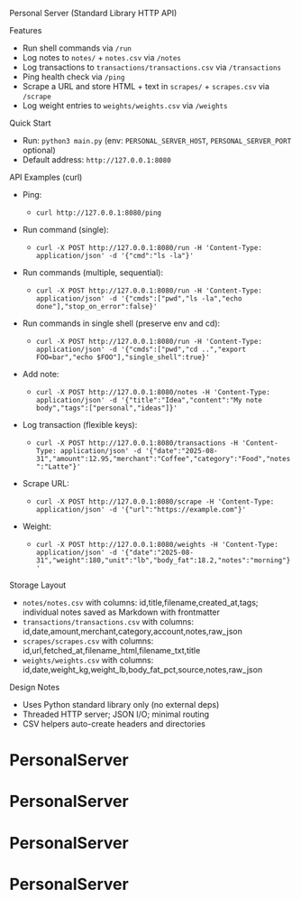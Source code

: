 Personal Server (Standard Library HTTP API)

Features
- Run shell commands via `/run`
- Log notes to `notes/` + `notes.csv` via `/notes`
- Log transactions to `transactions/transactions.csv` via `/transactions`
- Ping health check via `/ping`
- Scrape a URL and store HTML + text in `scrapes/` + `scrapes.csv` via `/scrape`
- Log weight entries to `weights/weights.csv` via `/weights`

Quick Start
- Run: `python3 main.py` (env: `PERSONAL_SERVER_HOST`, `PERSONAL_SERVER_PORT` optional)
- Default address: `http://127.0.0.1:8080`

API Examples (curl)
- Ping:
  - `curl http://127.0.0.1:8080/ping`

- Run command (single):
  - `curl -X POST http://127.0.0.1:8080/run -H 'Content-Type: application/json' -d '{"cmd":"ls -la"}'`

- Run commands (multiple, sequential):
  - `curl -X POST http://127.0.0.1:8080/run -H 'Content-Type: application/json' -d '{"cmds":["pwd","ls -la","echo done"],"stop_on_error":false}'`

- Run commands in single shell (preserve env and cd):
  - `curl -X POST http://127.0.0.1:8080/run -H 'Content-Type: application/json' -d '{"cmds":["pwd","cd ..","export FOO=bar","echo $FOO"],"single_shell":true}'`

- Add note:
  - `curl -X POST http://127.0.0.1:8080/notes -H 'Content-Type: application/json' -d '{"title":"Idea","content":"My note body","tags":["personal","ideas"]}'`

- Log transaction (flexible keys):
  - `curl -X POST http://127.0.0.1:8080/transactions -H 'Content-Type: application/json' -d '{"date":"2025-08-31","amount":12.95,"merchant":"Coffee","category":"Food","notes":"Latte"}'`

- Scrape URL:
  - `curl -X POST http://127.0.0.1:8080/scrape -H 'Content-Type: application/json' -d '{"url":"https://example.com"}'`

- Weight:
  - `curl -X POST http://127.0.0.1:8080/weights -H 'Content-Type: application/json' -d '{"date":"2025-08-31","weight":180,"unit":"lb","body_fat":18.2,"notes":"morning"}'`

Storage Layout
- `notes/notes.csv` with columns: id,title,filename,created_at,tags; individual notes saved as Markdown with frontmatter
- `transactions/transactions.csv` with columns: id,date,amount,merchant,category,account,notes,raw_json
- `scrapes/scrapes.csv` with columns: id,url,fetched_at,filename_html,filename_txt,title
- `weights/weights.csv` with columns: id,date,weight_kg,weight_lb,body_fat_pct,source,notes,raw_json

Design Notes
- Uses Python standard library only (no external deps)
- Threaded HTTP server; JSON I/O; minimal routing
- CSV helpers auto-create headers and directories
# PersonalServer
# PersonalServer
# PersonalServer
# PersonalServer
